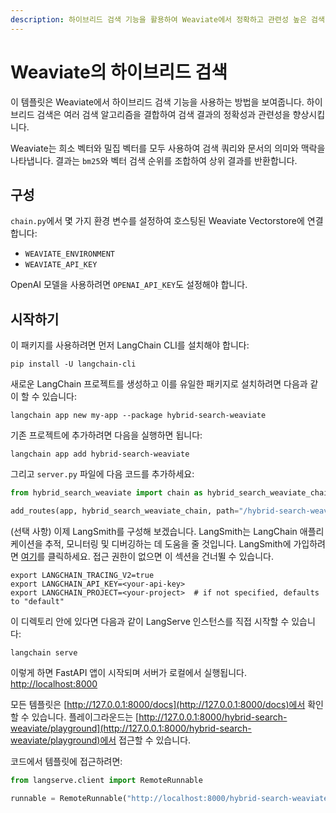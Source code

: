 ```yaml
---
description: 하이브리드 검색 기능을 활용하여 Weaviate에서 정확하고 관련성 높은 검색 결과를 얻는 방법을 소개합니다.
---
```


# Weaviate의 하이브리드 검색
이 템플릿은 Weaviate에서 하이브리드 검색 기능을 사용하는 방법을 보여줍니다. 하이브리드 검색은 여러 검색 알고리즘을 결합하여 검색 결과의 정확성과 관련성을 향상시킵니다.

Weaviate는 희소 벡터와 밀집 벡터를 모두 사용하여 검색 쿼리와 문서의 의미와 맥락을 나타냅니다. 결과는 `bm25`와 벡터 검색 순위를 조합하여 상위 결과를 반환합니다.

## 구성
`chain.py`에서 몇 가지 환경 변수를 설정하여 호스팅된 Weaviate Vectorstore에 연결합니다:

* `WEAVIATE_ENVIRONMENT`
* `WEAVIATE_API_KEY`

OpenAI 모델을 사용하려면 `OPENAI_API_KEY`도 설정해야 합니다.

## 시작하기
이 패키지를 사용하려면 먼저 LangChain CLI를 설치해야 합니다:

```shell
pip install -U langchain-cli
```


새로운 LangChain 프로젝트를 생성하고 이를 유일한 패키지로 설치하려면 다음과 같이 할 수 있습니다:

```shell
langchain app new my-app --package hybrid-search-weaviate
```


기존 프로젝트에 추가하려면 다음을 실행하면 됩니다:

```shell
langchain app add hybrid-search-weaviate
```


그리고 `server.py` 파일에 다음 코드를 추가하세요:
```python
from hybrid_search_weaviate import chain as hybrid_search_weaviate_chain

add_routes(app, hybrid_search_weaviate_chain, path="/hybrid-search-weaviate")
```


(선택 사항) 이제 LangSmith를 구성해 보겠습니다.
LangSmith는 LangChain 애플리케이션을 추적, 모니터링 및 디버깅하는 데 도움을 줄 것입니다.
LangSmith에 가입하려면 [여기](https://smith.langchain.com/)를 클릭하세요.
접근 권한이 없으면 이 섹션을 건너뛸 수 있습니다.

```shell
export LANGCHAIN_TRACING_V2=true
export LANGCHAIN_API_KEY=<your-api-key>
export LANGCHAIN_PROJECT=<your-project>  # if not specified, defaults to "default"
```


이 디렉토리 안에 있다면 다음과 같이 LangServe 인스턴스를 직접 시작할 수 있습니다:

```shell
langchain serve
```


이렇게 하면 FastAPI 앱이 시작되며 서버가 로컬에서 실행됩니다.
[http://localhost:8000](http://localhost:8000)

모든 템플릿은 [http://127.0.0.1:8000/docs](http://127.0.0.1:8000/docs)에서 확인할 수 있습니다.
플레이그라운드는 [http://127.0.0.1:8000/hybrid-search-weaviate/playground](http://127.0.0.1:8000/hybrid-search-weaviate/playground)에서 접근할 수 있습니다.

코드에서 템플릿에 접근하려면:

```python
from langserve.client import RemoteRunnable

runnable = RemoteRunnable("http://localhost:8000/hybrid-search-weaviate")
```